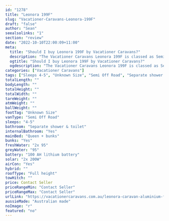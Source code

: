 ```yaml
---
id: "1278"
title: "Leonora 199F"
slug: "Vacationer-Caravans-Leonora-199F"
draft: "false"
author: "Sean"
seealsolinks: "1"
section: "review"
date: "2022-10-10T22:00:09+11:00"
meta:
  title: "Should I buy Leonora 199F by Vacationer Caravans?"
  description: "The Vacationer Caravans Leonora 199F is classed as Semi Off Road, and sleeps 4-5 people. It is Australian made and comes in at Unknown Size. It generally has Separate shower & toilet."
  ogtitle: "Should I buy Leonora 199F by Vacationer Caravans?"
  ogdescription: "The Vacationer Caravans Leonora 199F is classed as Semi Off Road, and sleeps 4-5 people. It is Australian made and comes in at Unknown Size. It generally has Separate shower & toilet."
categories: ["Vacationer Caravans"]
tags: ["Sleeps 4-5", "Unknown Size", "Semi Off Road", "Separate shower & toilet", "Full height", "Price Unknown", "Australian made"]
totalLength: ""
bodyLength: ""
totalHeight: ""
totalWidth: ""
tareWeight: ""
atmWeight: ""
ballWeight: ""
footTag: "Unknown Size"
vanType: "Semi Off Road"
sleeps: "4-5"
bathroom: "Separate shower & toilet"
internalBathroom: "Yes"
mainBed: "Queen + bunks"
bunks: "Yes"
freshWater: "2x 95"
greyWater: "95"
battery: "100 AH lithium battery"
solar: "2x 200W"
airCon: "Yes"
hybrid: ""
roofType: "Full height"
towHitch: ""
price: Contact Seller
priceRangeMin: "Contact Seller"
priceRangeMax: "Contact Seller"
urlLink: "https://vacationercaravans.com.au/leonora-caravan-aluminium-frame-touring/"
aussieMade: "Australian made"
noImage: "r"
featured: "no"
---
```


